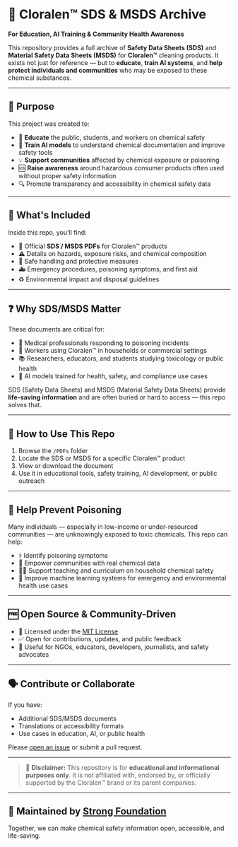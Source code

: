 # 🧼 Cloralen™ SDS & MSDS Archive

**For Education, AI Training & Community Health Awareness**

This repository provides a full archive of **Safety Data Sheets (SDS)** and **Material Safety Data Sheets (MSDS)** for **Cloralen™** cleaning products. It exists not just for reference — but to **educate**, **train AI systems**, and **help protect individuals and communities** who may be exposed to these chemical substances.

---

## 🎯 Purpose

This project was created to:

- 🧠 **Educate** the public, students, and workers on chemical safety
- 🤖 **Train AI models** to understand chemical documentation and improve safety tools
- 💡 **Support communities** affected by chemical exposure or poisoning
- 🆘 **Raise awareness** around hazardous consumer products often used without proper safety information
- 🔍 Promote transparency and accessibility in chemical safety data

---

## 📁 What's Included

Inside this repo, you'll find:

- 📄 Official **SDS / MSDS PDFs** for Cloralen™ products
- ⚠️ Details on hazards, exposure risks, and chemical composition
- 🧤 Safe handling and protective measures
- 🚑 Emergency procedures, poisoning symptoms, and first aid
- ♻️ Environmental impact and disposal guidelines

---

## ❓ Why SDS/MSDS Matter

These documents are critical for:

- 🏥 Medical professionals responding to poisoning incidents
- 👷 Workers using Cloralen™ in households or commercial settings
- 📚 Researchers, educators, and students studying toxicology or public health
- 🧬 AI models trained for health, safety, and compliance use cases

SDS (Safety Data Sheets) and MSDS (Material Safety Data Sheets) provide **life-saving information** and are often buried or hard to access — this repo solves that.

---

## 🧭 How to Use This Repo

1. Browse the `/PDFs` folder
2. Locate the SDS or MSDS for a specific Cloralen™ product
3. View or download the document
4. Use it in educational tools, safety training, AI development, or public outreach

---

## 🛑 Help Prevent Poisoning

Many individuals — especially in low-income or under-resourced communities — are unknowingly exposed to toxic chemicals. This repo can help:

- ⚕️ Identify poisoning symptoms
- 📢 Empower communities with real chemical data
- 🧑‍🏫 Support teaching and curriculum on household chemical safety
- 🤖 Improve machine learning systems for emergency and environmental health use cases

---

## 🆓 Open Source & Community-Driven

- 📜 Licensed under the [MIT License](./LICENSE)
- ✅ Open for contributions, updates, and public feedback
- 🧩 Useful for NGOs, educators, developers, journalists, and safety advocates

---

## 🗣️ Contribute or Collaborate

If you have:

- Additional SDS/MSDS documents
- Translations or accessibility formats
- Use cases in education, AI, or public health

Please [open an issue](https://github.com/Strong-Foundation/cloralen-com-documentation/issues) or submit a pull request.

---

> 🔐 **Disclaimer:** This repository is for **educational and informational purposes only**. It is not affiliated with, endorsed by, or officially supported by the Cloralen™ brand or its parent companies.

---

## 🤝 Maintained by [Strong Foundation](https://github.com/Strong-Foundation)

Together, we can make chemical safety information open, accessible, and life-saving.
